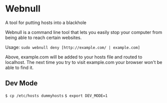 Webnull
======
A tool for putting hosts into a blackhole

Webnull is a command line tool that lets you easily stop your computer from being able to reach certain websites.

Usage: `sudo webnull deny [http://example.com/ | example.com]`

Above, example.com will be added to your hosts file and routed to localhost. The next time you try to visit example.com your browser won't be able to find it.

Dev Mode
--------------
`$ cp /etc/hosts dummyhosts`
`$ export DEV_MODE=1`

